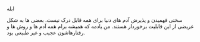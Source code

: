 ابله

سختی فهمیدن و پذیرش آدم های دنیا برای همه قابل درک نیست. بعضی ها به شکل غریضی از این قابلیت برخوردار هستند. من یادمه که همیشه برام همه آدم ها و روش ها و رفتارهاشون عجیب و غیر طبیعی بود. 
